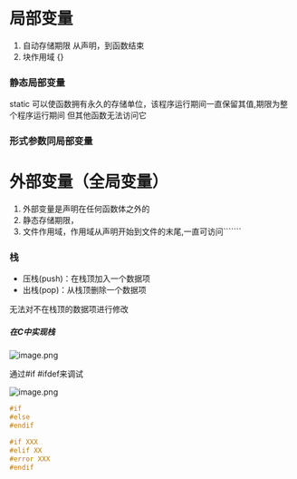 # 局部变量

1. 自动存储期限 从声明，到函数结束
2. 块作用域 {}

### 静态局部变量

static 可以使函数拥有永久的存储单位，该程序运行期间一直保留其值,期限为整个程序运行期间
但其他函数无法访问它

### 形式参数同局部变量

# 外部变量（全局变量）

1. 外部变量是声明在任何函数体之外的
2. 静态存储期限，
3. 文件作用域，作用域从声明开始到文件的末尾,一直可访问```````

### 栈

- 压栈(push)：在栈顶加入一个数据项
- 出栈(pop)：从栈顶删除一个数据项

无法对不在栈顶的数据项进行修改

##### 在C中实现栈

![image.png](https://tva1.sinaimg.cn/large/008tG9v6ly1h5sdbm412zj30sw0enqc9.jpg)

通过#if #ifdef来调试

![image.png](https://tva1.sinaimg.cn/large/008tG9v6ly1h5tgx4557xj30sv0apacf.jpg)

```c
#if
#else
#endif
```

```c
#if XXX
#elif XX
#error XXX
#endif
```

